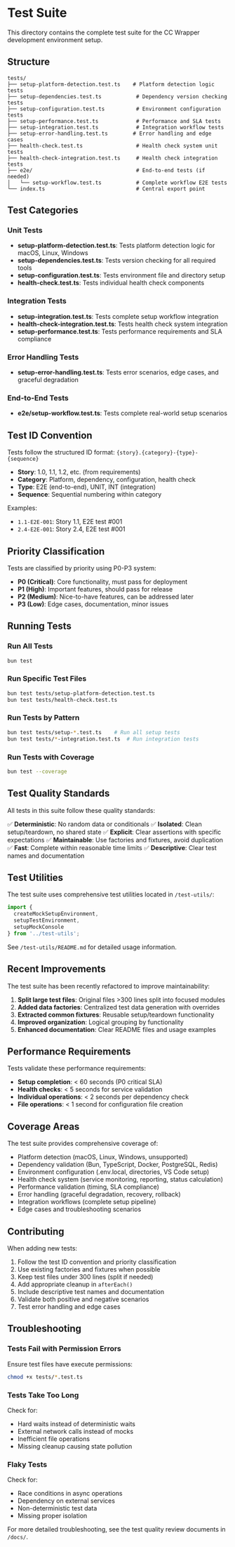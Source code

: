 # Test Suite

This directory contains the complete test suite for the CC Wrapper development
environment setup.

## Structure

```
tests/
├── setup-platform-detection.test.ts    # Platform detection logic tests
├── setup-dependencies.test.ts           # Dependency version checking tests
├── setup-configuration.test.ts          # Environment configuration tests
├── setup-performance.test.ts            # Performance and SLA tests
├── setup-integration.test.ts            # Integration workflow tests
├── setup-error-handling.test.ts        # Error handling and edge cases
├── health-check.test.ts                 # Health check system unit tests
├── health-check-integration.test.ts     # Health check integration tests
├── e2e/                                 # End-to-end tests (if needed)
│   └── setup-workflow.test.ts           # Complete workflow E2E tests
└── index.ts                             # Central export point
```

## Test Categories

### Unit Tests

- **setup-platform-detection.test.ts**: Tests platform detection logic for
  macOS, Linux, Windows
- **setup-dependencies.test.ts**: Tests version checking for all required tools
- **setup-configuration.test.ts**: Tests environment file and directory setup
- **health-check.test.ts**: Tests individual health check components

### Integration Tests

- **setup-integration.test.ts**: Tests complete setup workflow integration
- **health-check-integration.test.ts**: Tests health check system integration
- **setup-performance.test.ts**: Tests performance requirements and SLA
  compliance

### Error Handling Tests

- **setup-error-handling.test.ts**: Tests error scenarios, edge cases, and
  graceful degradation

### End-to-End Tests

- **e2e/setup-workflow.test.ts**: Tests complete real-world setup scenarios

## Test ID Convention

Tests follow the structured ID format: `{story}.{category}-{type}-{sequence}`

- **Story**: 1.0, 1.1, 1.2, etc. (from requirements)
- **Category**: Platform, dependency, configuration, health check
- **Type**: E2E (end-to-end), UNIT, INT (integration)
- **Sequence**: Sequential numbering within category

Examples:

- `1.1-E2E-001`: Story 1.1, E2E test #001
- `2.4-E2E-001`: Story 2.4, E2E test #001

## Priority Classification

Tests are classified by priority using P0-P3 system:

- **P0 (Critical)**: Core functionality, must pass for deployment
- **P1 (High)**: Important features, should pass for release
- **P2 (Medium)**: Nice-to-have features, can be addressed later
- **P3 (Low)**: Edge cases, documentation, minor issues

## Running Tests

### Run All Tests

```bash
bun test
```

### Run Specific Test Files

```bash
bun test tests/setup-platform-detection.test.ts
bun test tests/health-check.test.ts
```

### Run Tests by Pattern

```bash
bun test tests/setup-*.test.ts    # Run all setup tests
bun test tests/*-integration.test.ts  # Run integration tests
```

### Run Tests with Coverage

```bash
bun test --coverage
```

## Test Quality Standards

All tests in this suite follow these quality standards:

✅ **Deterministic**: No random data or conditionals ✅ **Isolated**: Clean
setup/teardown, no shared state ✅ **Explicit**: Clear assertions with specific
expectations ✅ **Maintainable**: Use factories and fixtures, avoid duplication
✅ **Fast**: Complete within reasonable time limits ✅ **Descriptive**: Clear
test names and documentation

## Test Utilities

The test suite uses comprehensive test utilities located in `/test-utils/`:

```typescript
import {
  createMockSetupEnvironment,
  setupTestEnvironment,
  setupMockConsole
} from '../test-utils';
```

See `/test-utils/README.md` for detailed usage information.

## Recent Improvements

The test suite has been recently refactored to improve maintainability:

1. **Split large test files**: Original files >300 lines split into focused
   modules
2. **Added data factories**: Centralized test data generation with overrides
3. **Extracted common fixtures**: Reusable setup/teardown functionality
4. **Improved organization**: Logical grouping by functionality
5. **Enhanced documentation**: Clear README files and usage examples

## Performance Requirements

Tests validate these performance requirements:

- **Setup completion**: < 60 seconds (P0 critical SLA)
- **Health checks**: < 5 seconds for service validation
- **Individual operations**: < 2 seconds per dependency check
- **File operations**: < 1 second for configuration file creation

## Coverage Areas

The test suite provides comprehensive coverage of:

- Platform detection (macOS, Linux, Windows, unsupported)
- Dependency validation (Bun, TypeScript, Docker, PostgreSQL, Redis)
- Environment configuration (.env.local, directories, VS Code setup)
- Health check system (service monitoring, reporting, status calculation)
- Performance validation (timing, SLA compliance)
- Error handling (graceful degradation, recovery, rollback)
- Integration workflows (complete setup pipeline)
- Edge cases and troubleshooting scenarios

## Contributing

When adding new tests:

1. Follow the test ID convention and priority classification
2. Use existing factories and fixtures when possible
3. Keep test files under 300 lines (split if needed)
4. Add appropriate cleanup in `afterEach()`
5. Include descriptive test names and documentation
6. Validate both positive and negative scenarios
7. Test error handling and edge cases

## Troubleshooting

### Tests Fail with Permission Errors

Ensure test files have execute permissions:

```bash
chmod +x tests/*.test.ts
```

### Tests Take Too Long

Check for:

- Hard waits instead of deterministic waits
- External network calls instead of mocks
- Inefficient file operations
- Missing cleanup causing state pollution

### Flaky Tests

Check for:

- Race conditions in async operations
- Dependency on external services
- Non-deterministic test data
- Missing proper isolation

For more detailed troubleshooting, see the test quality review documents in
`/docs/`.
